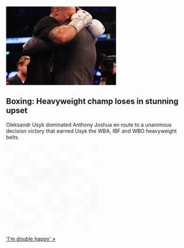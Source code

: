 
![Boxing: Heavyweight champ loses in stunning upset](./20210926055846.png)
## Boxing: Heavyweight champ loses in stunning upset

Oleksandr Usyk dominated Anthony Joshua en route to a unanimous decision victory that earned Usyk the WBA, IBF and WBO heavyweight belts.

![pic](../square_bg.png)

['I'm double happy' »](https://www.yahoo.com/sports/oleksandr-usyk-dominates-anthony-joshua-to-claim-heavyweight-titles-in-upset-224706365.html)
